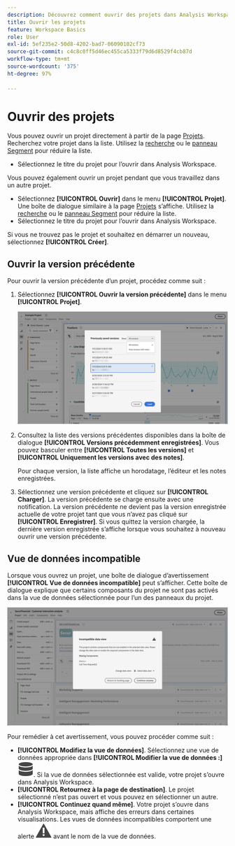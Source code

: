 ```yaml
---
description: Découvrez comment ouvrir des projets dans Analysis Workspace.
title: Ouvrir les projets
feature: Workspace Basics
role: User
exl-id: 5ef235e2-50d8-4202-bad7-06090102cf73
source-git-commit: c4c8c0ff5d46ec455ca5333f79d6d8529f4cb87d
workflow-type: tm+mt
source-wordcount: '375'
ht-degree: 97%

---
```


# Ouvrir des projets

Vous pouvez ouvrir un projet directement à partir de la page [Projets](/help/analysis-workspace/build-workspace-project/freeform-overview.md). Recherchez votre projet dans la liste. Utilisez la [recherche](/help/analysis-workspace/build-workspace-project/freeform-overview.md#search) ou le [panneau Segment](/help/analysis-workspace/build-workspace-project/freeform-overview.md#segment-panel) pour réduire la liste.

* Sélectionnez le titre du projet pour l’ouvrir dans Analysis Workspace.

Vous pouvez également ouvrir un projet pendant que vous travaillez dans un autre projet.

* Sélectionnez **[!UICONTROL Ouvrir]** dans le menu **[!UICONTROL Projet]**. Une boîte de dialogue similaire à la page [Projets](/help/analysis-workspace/build-workspace-project/freeform-overview.md) s’affiche.  Utilisez la [recherche](/help/analysis-workspace/build-workspace-project/freeform-overview.md#search) ou le [panneau Segment](/help/analysis-workspace/build-workspace-project/freeform-overview.md#segment-panel) pour réduire la liste.
* Sélectionnez le titre du projet pour l’ouvrir dans Analysis Workspace.

Si vous ne trouvez pas le projet et souhaitez en démarrer un nouveau, sélectionnez **[!UICONTROL Créer]**.

## Ouvrir la version précédente

Pour ouvrir la version précédente d’un projet, procédez comme suit :

1. Sélectionnez **[!UICONTROL Ouvrir la version précédente]** dans le menu **[!UICONTROL Projet]**.

   ![Liste des versions de projet enregistrées précédemment et des options pour afficher Toutes les versions ou Uniquement les versions avec des notes.](assets/open-previously-saved.png)

1. Consultez la liste des versions précédentes disponibles dans la boîte de dialogue **[!UICONTROL Versions précédemment enregistrées]**. Vous pouvez basculer entre **[!UICONTROL Toutes les versions]** et **[!UICONTROL Uniquement les versions avec des notes]**.

   Pour chaque version, la liste affiche un horodatage, l’éditeur et les notes enregistrées.


1. Sélectionnez une version précédente et cliquez sur **[!UICONTROL Charger]**.
La version précédente se charge ensuite avec une notification. La version précédente ne devient pas la version enregistrée actuelle de votre projet tant que vous n’avez pas cliqué sur **[!UICONTROL Enregistrer]**. Si vous quittez la version chargée, la dernière version enregistrée s’affiche lorsque vous souhaitez à nouveau ouvrir une version précédente.


## Vue de données incompatible

Lorsque vous ouvrez un projet, une boîte de dialogue d’avertissement **[!UICONTROL Vue de données incompatible]** peut s’afficher. Cette boîte de dialogue explique que certains composants du projet ne sont pas activés dans la vue de données sélectionnée pour l’un des panneaux du projet.

![Incompatible](assets/incompatible-data-view.png)

Pour remédier à cet avertissement, vous pouvez procéder comme suit :

* **[!UICONTROL Modifiez la vue de données]**. Sélectionnez une vue de données appropriée dans **[!UICONTROL Modifier la vue de données :]** ![Données](/help/assets/icons/Data.svg). Si la vue de données sélectionnée est valide, votre projet s’ouvre dans Analysis Workspace.
* **[!UICONTROL Retournez à la page de destination]**. Le projet sélectionné n’est pas ouvert et vous pouvez en sélectionner un autre.
* **[!UICONTROL Continuez quand même]**. Votre projet s’ouvre dans Analysis Workspace, mais affiche des erreurs dans certaines visualisations. Les vues de données incompatibles comportent une alerte ![Alerte](/help/assets/icons/Alert.svg) avant le nom de la vue de données.
